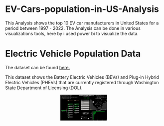 # EV-Cars-population-in-US-Analysis
This Analysis shows the top 10 EV car manufacturers in United States for a period between 1997 - 2022. The Analysis can be done in various visualizations tools, here by i used power bi to visualize the data.

# Electric Vehicle Population Data

The dataset can be found [here.](https://catalog.data.gov/dataset/electric-vehicle-population-data)

This dataset shows the Battery Electric Vehicles (BEVs) and Plug-in Hybrid Electric Vehicles (PHEVs) that are currently registered through Washington State Department of Licensing (DOL).


<p align="center">
<img src="Electric_Vehicle_Population_Data_PowerBi.png" alt="alt text" title="image Title" width="150"/>
</p>
